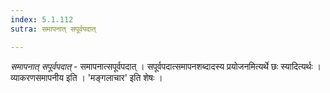 ```yaml
---
index: 5.1.112
sutra: समापनात् सपूर्वपदात्

---
```

_समापनात् सपूर्वपदात्_ - समापनात्सपूर्वपदात् । सपूर्वपदात्समापनशब्दादस्य प्रयोजनमित्यर्थे छः स्यादित्यर्थः । व्याकरणसमापनीय इति । 'मङ्गलाचार' इति शेषः ।